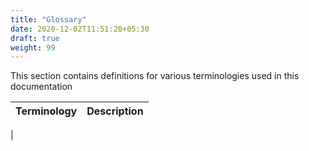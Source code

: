 ```yaml
---
title: "Glossary"
date: 2020-12-02T11:51:20+05:30
draft: true
weight: 99
---
```


This section contains definitions for various terminologies used in this documentation

|   Terminology      |     Description         |
|----------------------|----------------------------------|
|